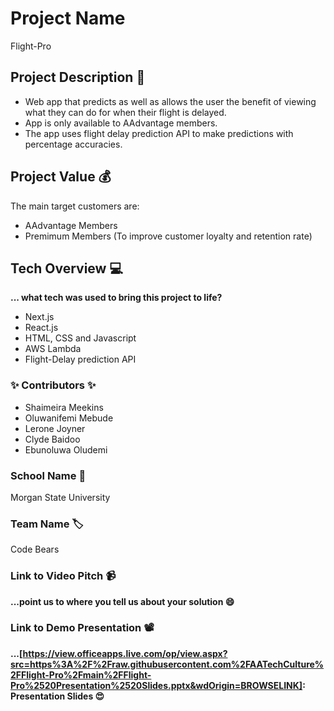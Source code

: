 
# Project Name
Flight-Pro

    
## Project Description 🤯
* Web app that predicts as well as allows the user the benefit of viewing what they can do for when their flight is delayed.
* App is only available to AAdvantage members. 
* The app uses flight delay prediction API to make predictions with percentage accuracies.
  
  
## Project Value 💰
The main target customers are:
* AAdvantage Members
* Premimum Members
  (To improve customer loyalty and retention rate)

  

## Tech Overview 💻
**... what tech was used to bring this project to life?**
* Next.js
* React.js
* HTML, CSS and Javascript
* AWS Lambda
* Flight-Delay prediction API


### ✨ Contributors ✨
* Shaimeira Meekins
* Oluwanifemi Mebude
* Lerone Joyner
* Clyde Baidoo
* Ebunoluwa Oludemi

  
### School Name 🏫
Morgan State University


### Team Name 🏷
Code Bears

### Link to Video Pitch 📹
**...point us to where you tell us about your solution 😄**

### Link to Demo Presentation 📽
**...[https://view.officeapps.live.com/op/view.aspx?src=https%3A%2F%2Fraw.githubusercontent.com%2FAATechCulture%2FFlight-Pro%2Fmain%2FFlight-Pro%2520Presentation%2520Slides.pptx&wdOrigin=BROWSELINK]: Presentation Slides 😍**


